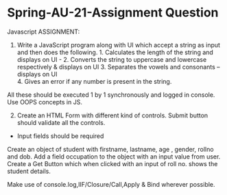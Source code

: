 # Spring-AU-21-Assignment Question
Javascript ASSIGNMENT:

1.   Write a JavaScript program along with UI which accept a string as input and then does the following.
          1. Calculates the length of the string and displays on UI - 
	      2. Converts the string to uppercase and lowercase respectively & displays on UI
	      3. Separates the vowels and consonants – displays on UI	
   	      4. Gives an error if any number is present in the string.

All these should be executed 1 by 1 synchronously and logged in console. Use OOPS concepts in JS.

2.    Create an HTML Form with different kind of controls.
Submit button should validate all the controls.
- Input fields should be required


Create an object of student with firstname, lastname, age , gender, rollno and dob. Add a field occupation to the object with an input value from user.
Create a Get Button which when clicked with an input of roll no. shows the student details.

Make use of console.log,IIF/Closure/Call,Apply & Bind wherever possible.